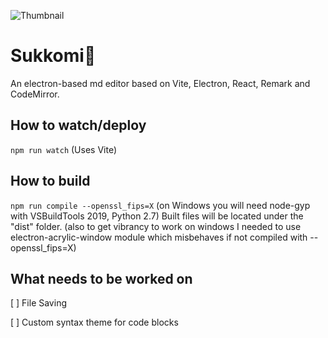 ![Thumbnail](https://i.imgur.com/qMkDvbE.png)
# Sukkomi🌸
An electron-based md editor based on Vite, Electron, React, Remark and CodeMirror.
## How to watch/deploy
`npm run watch` (Uses Vite)
## How to build
`npm run compile --openssl_fips=X` (on Windows you will need node-gyp with VSBuildTools 2019, Python 2.7)
Built files will be located under the "dist" folder.
(also to get vibrancy to work on windows I needed to use electron-acrylic-window module which misbehaves if not compiled with --openssl_fips=X)

## What needs to be worked on
[ ] File Saving

[ ] Custom syntax theme for code blocks 
